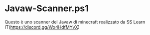 # Javaw-Scanner.ps1
Questo è uno scanner del Javaw di minecraft realizzato da SS Learn IT(https://discord.gg/Wx4HdfMYvX)
